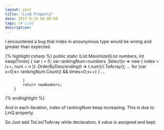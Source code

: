 ```yaml
---
layout: post
title: "LinQ Property"
date: 2017-8-29 00:00:00
tags: C# LinQ
description: 
---
```


I encountered a bug that index in anounymous type would be wrong and greater than expected.

{% highlight csharp %}
 public static IList<int> Maximize(IList<int> numbers, int swapTimes)
        {
            var i = 0;
            var rankingNum=numbers
                .Select(n => new
                {
                    index = i++,
                    num = n
                })
                .OrderByDescending(t => t.num)//.ToArray();
            ...
             for (var x=0;x< rankingNum.Count() && times>0;x++)
            {
               ...

            }
            return newNumbers;
        }
{% endhighlight %}

And in each iteration, index of rankingNum keep increasing. This is due to LinQ property.

So Just add ToList/ToArray while declaration, it value is assigned and kept. 

